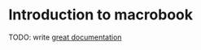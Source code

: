 # Introduction to macrobook

TODO: write [great documentation](http://jacobian.org/writing/what-to-write/)

